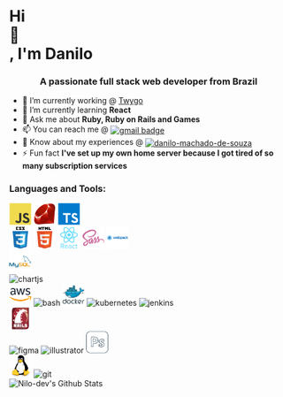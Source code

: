 <div class="container">
        <h1>Hi <div class="hi">👋</div>, I'm Danilo</h1>
        <h3 align="center">A passionate full stack web developer from Brazil</h3>
        <ul>
          <li>🔭 I’m currently working @ <a href="https://twygoead.com/" target="_blank" rel="norefereer">Twygo</a></li>
          <li>🌱 I’m currently learning <b>React</b></li>
          <li>💬 Ask me about <b>Ruby, Ruby on Rails and Games</b></li>
          <li>📫 You can reach me @ <a href="mailto:danilo.dalo.nilo@gmail.com" target="_blank" rel="norefereer"><img align="center" src="https://img.shields.io/badge/Gmail-danilo.dalo.nilo@gmail.com-D14836?style=for-the-badge&logo=gmail&logoColor=white" alt="gmail badge" /></a></li>
          <li>📄 Know about my experiences @ <a href="https://linkedin.com/in/danilo-machado-de-souza" target="_blank"><img align="center" src="https://shields.io/badge/linkedin-0077B5?logo=linkedin&style=for-the-badge" alt="danilo-machado-de-souza" /></a></li>
          <li>⚡ Fun fact <b>I've set up my own home server because I got tired of so many subscription services</b></li>
        </ul>
        <h3 align="left">Languages and Tools:</h3>
        <div class="icons">
          <div class="programming-languages">
            <a href="https://developer.mozilla.org/en-US/docs/Web/JavaScript" target="_blank" rel="noreferrer" style="text-decoration: none;">
              <img src="https://raw.githubusercontent.com/devicons/devicon/master/icons/javascript/javascript-original.svg" alt="javascript" width="40" height="40"/>
            </a>
            <a href="https://www.ruby-lang.org/en/" target="_blank" rel="noreferrer" style="text-decoration: none;">
              <img src="https://raw.githubusercontent.com/devicons/devicon/master/icons/ruby/ruby-original.svg" alt="ruby" width="40" height="40"/>
            </a>
            <a href="https://www.typescriptlang.org/" target="_blank" rel="noreferrer" style="text-decoration: none;">
              <img src="https://raw.githubusercontent.com/devicons/devicon/master/icons/typescript/typescript-original.svg" alt="typescript" width="40" height="40"/>
            </a>
          </div>
          <div class="frontend-development">
            <a href="https://www.w3schools.com/css/" target="_blank" rel="noreferrer" style="text-decoration: none;">
              <img src="https://raw.githubusercontent.com/devicons/devicon/master/icons/css3/css3-original-wordmark.svg" alt="css3" width="40" height="40"/>
            </a>
            <a href="https://www.w3.org/html/" target="_blank" rel="noreferrer" style="text-decoration: none;">
              <img src="https://raw.githubusercontent.com/devicons/devicon/master/icons/html5/html5-original-wordmark.svg" alt="html5" width="40" height="40"/>
            </a>
            <a href="https://reactjs.org/" target="_blank" rel="noreferrer" style="text-decoration: none;">
              <img src="https://raw.githubusercontent.com/devicons/devicon/master/icons/react/react-original-wordmark.svg" alt="react" width="40" height="40"/>
            </a>
            <a href="https://sass-lang.com" target="_blank" rel="noreferrer" style="text-decoration: none;">
              <img src="https://raw.githubusercontent.com/devicons/devicon/master/icons/sass/sass-original.svg" alt="sass" width="40" height="40"/>
            </a>
            <a href="https://webpack.js.org" target="_blank" rel="noreferrer" style="text-decoration: none;">
              <img src="https://raw.githubusercontent.com/devicons/devicon/d00d0969292a6569d45b06d3f350f463a0107b0d/icons/webpack/webpack-original-wordmark.svg" alt="webpack" width="40" height="40"/>
            </a>
          </div>
          <div class="database">
            <a href="https://www.mysql.com/" target="_blank" rel="noreferrer" style="text-decoration: none;">
              <img src="https://raw.githubusercontent.com/devicons/devicon/master/icons/mysql/mysql-original-wordmark.svg" alt="mysql" width="40" height="40"/>
            </a>
          </div>
          <div class="data-visualization">
            <a href="https://www.chartjs.org" target="_blank" rel="noreferrer" style="text-decoration: none;">
              <img src="https://www.chartjs.org/media/logo-title.svg" alt="chartjs" width="40" height="40"/>
            </a>
          </div>
          <div class="devops">
            <a href="https://aws.amazon.com" target="_blank" rel="noreferrer" style="text-decoration: none;">
              <img src="https://raw.githubusercontent.com/devicons/devicon/master/icons/amazonwebservices/amazonwebservices-original-wordmark.svg" alt="aws" width="40" height="40"/>
            </a>
            <a href="https://www.gnu.org/software/bash/" target="_blank" rel="noreferrer" style="text-decoration: none;">
              <img src="https://www.vectorlogo.zone/logos/gnu_bash/gnu_bash-icon.svg" alt="bash" width="40" height="40"/>
            </a>
            <a href="https://www.docker.com/" target="_blank" rel="noreferrer" style="text-decoration: none;">
              <img src="https://raw.githubusercontent.com/devicons/devicon/master/icons/docker/docker-original-wordmark.svg" alt="docker" width="40" height="40"/>
            </a>
            <a href="https://kubernetes.io" target="_blank" rel="noreferrer" style="text-decoration: none;">
              <img src="https://www.vectorlogo.zone/logos/kubernetes/kubernetes-icon.svg" alt="kubernetes" width="40" height="40"/>
            </a>
            <a href="https://www.jenkins.io" target="_blank" rel="noreferrer" style="text-decoration: none;">
              <img src="https://www.vectorlogo.zone/logos/jenkins/jenkins-icon.svg" alt="jenkins" width="40" height="40"/>
            </a>
          </div>
          <div class="framework">
            <a href="https://rubyonrails.org" target="_blank" rel="noreferrer" style="text-decoration: none;">
              <img src="https://raw.githubusercontent.com/devicons/devicon/master/icons/rails/rails-original-wordmark.svg" alt="rails" width="40" height="40"/>
            </a>
          </div>
          <div class="software">
            <a href="https://www.figma.com/" target="_blank" rel="noreferrer" style="text-decoration: none;">
              <img src="https://www.vectorlogo.zone/logos/figma/figma-icon.svg" alt="figma" width="40" height="40"/>
            </a>
            <a href="https://www.adobe.com/in/products/illustrator.html" target="_blank" rel="noreferrer" style="text-decoration: none;">
              <img src="https://www.vectorlogo.zone/logos/adobe_illustrator/adobe_illustrator-icon.svg" alt="illustrator" width="40" height="40"/>
            </a>
            <a href="https://www.photoshop.com/en" target="_blank" rel="noreferrer" style="text-decoration: none;">
              <img src="https://raw.githubusercontent.com/devicons/devicon/master/icons/photoshop/photoshop-line.svg" alt="photoshop" width="40" height="40"/>
            </a>
          </div>
          <div class="other">
            <a href="https://www.linux.org/" target="_blank" rel="noreferrer" style="text-decoration: none;">
              <img src="https://raw.githubusercontent.com/devicons/devicon/master/icons/linux/linux-original.svg" alt="linux" width="40" height="40"/>
            </a>
            <a href="https://git-scm.com/" target="_blank" rel="noreferrer" style="text-decoration: none;">
              <img src="https://www.vectorlogo.zone/logos/git-scm/git-scm-icon.svg" alt="git" width="40" height="40"/>
            </a>
          </div>
        </div>

<img align="left" alt="Nilo-dev's Github Stats" src="https://github-readme-stats-git-master-nilo-devs-projects.vercel.app/api?username=Nilo-dev&show_icons=true&show=reviews,prs_merged&hide=stars,issues&border_radius=16&custom_title=My%20Github%20Stats&rank_icon=github&include_all_commits=true&bg_color=1c2029&icon_color=f26420&title_color=f26420&text_color=fff" />

<!--
- 📄 Know about my experiences @ <a href="https://linkedin.com/in/danilo-machado-de-souza" target="blank"><img align="center" src="https://raw.githubusercontent.com/rahuldkjain/github-profile-readme-generator/master/src/images/icons/Social/linked-in-alt.svg" alt="danilo-machado-de-souza" height="15" /></a>



vercel_app = https://github-readme-stats-git-master-nilo-devs-projects.vercel.app
<img align="left" alt="Nilo-dev's Github Stats" src="https://github-readme-stats-git-master-nilo-devs-projects.vercel.app/api/top-langs/?username=Nilo-dev&bg_color=1c2029&icon_color=f26420&title_color=f26420&text_color=fff" />
**Nilo-dev/Nilo-dev** is a ✨ _special_ ✨ repository because its `README.md` (this file) appears on your GitHub profile.

Here are some ideas to get you started:

- 🔭 I’m currently working on ...
- 🌱 I’m currently learning ...
- 👯 I’m looking to collaborate on ...
- 🤔 I’m looking for help with ...
- 💬 Ask me about ...
- 📫 How to reach me: ...
- 😄 Pronouns: ...
- ⚡ Fun fact: ...
-->
